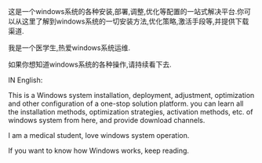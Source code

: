 这是一个windows系统的各种安装,部署,调整,优化等配置的一站式解决平台.你可以从这里了解到windows系统的一切安装方法,优化策略,激活手段等,并提供下载渠道.

我是一个医学生,热爱windows系统运维.

如果你想知道windows系统的各种操作,请持续看下去.

IN English:

This is a Windows system installation, deployment, adjustment, optimization and other configuration of a one-stop solution platform. you can learn all the installation methods, optimization strategies, activation methods, etc. of windows system from here, and provide download channels.

I am a medical student, love windows system operation.

If you want to know how Windows works, keep reading.
